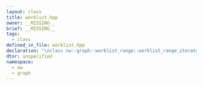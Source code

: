 ```yaml
---
layout: class
title: worklist.hpp
owner: __MISSING__
brief: __MISSING__
tags:
  - class
defined_in_file: worklist.hpp
declaration: "\nclass nw::graph::worklist_range::worklist_range_iterator::end_sentinel_type;"
dtor: unspecified
namespace:
  - nw
  - graph
---
```

